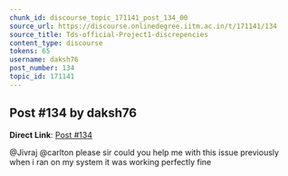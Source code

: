 ```yaml
---
chunk_id: discourse_topic_171141_post_134_00
source_url: https://discourse.onlinedegree.iitm.ac.in/t/171141/134
source_title: Tds-official-Project1-discrepencies
content_type: discourse
tokens: 65
username: daksh76
post_number: 134
topic_id: 171141
---
```


## Post #134 by daksh76

**Direct Link**: [Post #134](https://discourse.onlinedegree.iitm.ac.in/t/171141/134)

@Jivraj @carlton please sir could you help me with this issue previously when i ran on my system it was working perfectly fine
